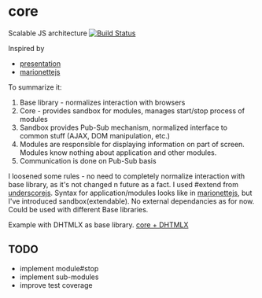 core
====

Scalable JS architecture
[![Build Status](https://api.travis-ci.org/tmorozov/core.png)](https://travis-ci.org/tmorozov/core)

Inspired by 
* [presentation](http://www.slideshare.net/nzakas/scalable-javascript-application-architecture)
* [marionettejs](http://marionettejs.com/)

To summarize it:

1. Base library - normalizes interaction with browsers
2. Core - provides sandbox for modules, manages start/stop process of modules
3. Sandbox provides Pub-Sub mechanism, normalized interface to common stuff (AJAX, DOM manipulation, etc.)
4. Modules are responsible for displaying information on part of screen. Modules know nothing about application and other modules.
5. Communication is done on Pub-Sub basis

I loosened some rules - no need to completely normalize interaction with base library, as it's not changed n future as a fact.
I used #extend from [underscorejs](http://underscorejs.org/).
Syntax for application/modules looks like in [marionettejs](http://marionettejs.com/), but I've introduced sandbox(extendable).
No external dependancies as for now. Could be used with different Base libraries.

Example with DHTMLX as base library. [core + DHTMLX](https://github.com/tmorozov/dhtmlx-node)

TODO
----
* implement module#stop
* implement sub-modules
* improve test coverage
